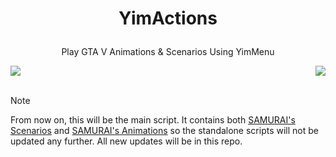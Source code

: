 # <p align="center"> YimActions </p>
<p align="center"> Play GTA V Animations &amp; Scenarios Using YimMenu </p>

<img align="left" src="https://github.com/xesdoog/YimActions/assets/66764345/ac2cb099-c312-4705-ab9c-1cec9f241dc2"> <img align="right" src="https://github.com/xesdoog/YimActions/assets/66764345/a71d2a09-d116-4864-a2f7-19d0f02a8828">⠀⠀⠀⠀⠀⠀⠀⠀⠀⠀⠀⠀⠀⠀⠀⠀⠀⠀

##
##
##
##
##
##
##
##
##
##
##
##

> [!NOTE]
> From now on, this will be the main script. It contains both [SAMURAI's Scenarios](https://github.com/YimMenu-Lua/SAMURAI-Scenarios) and [SAMURAI's Animations](https://github.com/YimMenu-Lua/SAMURAI-Animations) so the standalone scripts will not be updated any further. All new updates will be in this repo.
